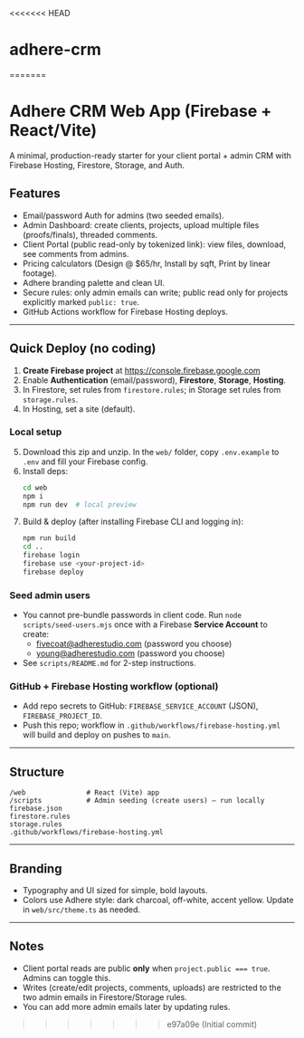 <<<<<<< HEAD
# adhere-crm
=======
# Adhere CRM Web App (Firebase + React/Vite)

A minimal, production-ready starter for your client portal + admin CRM with Firebase Hosting, Firestore, Storage, and Auth.

## Features
- Email/password Auth for admins (two seeded emails).
- Admin Dashboard: create clients, projects, upload multiple files (proofs/finals), threaded comments.
- Client Portal (public read-only by tokenized link): view files, download, see comments from admins.
- Pricing calculators (Design @ $65/hr, Install by sqft, Print by linear footage).
- Adhere branding palette and clean UI.
- Secure rules: only admin emails can write; public read only for projects explicitly marked `public: true`.
- GitHub Actions workflow for Firebase Hosting deploys.

---

## Quick Deploy (no coding)
1. **Create Firebase project** at https://console.firebase.google.com
2. Enable **Authentication** (email/password), **Firestore**, **Storage**, **Hosting**.
3. In Firestore, set rules from `firestore.rules`; in Storage set rules from `storage.rules`.
4. In Hosting, set a site (default).

### Local setup
5. Download this zip and unzip. In the `web/` folder, copy `.env.example` to `.env` and fill your Firebase config.
6. Install deps:
   ```bash
   cd web
   npm i
   npm run dev  # local preview
   ```
7. Build & deploy (after installing Firebase CLI and logging in):
   ```bash
   npm run build
   cd ..
   firebase login
   firebase use <your-project-id>
   firebase deploy
   ```

### Seed admin users
- You cannot pre-bundle passwords in client code. Run `node scripts/seed-users.mjs` once with a Firebase **Service Account** to create:
  - fivecoat@adherestudio.com  (password you choose)
  - young@adherestudio.com     (password you choose)
- See `scripts/README.md` for 2-step instructions.

### GitHub + Firebase Hosting workflow (optional)
- Add repo secrets to GitHub: `FIREBASE_SERVICE_ACCOUNT` (JSON), `FIREBASE_PROJECT_ID`.
- Push this repo; workflow in `.github/workflows/firebase-hosting.yml` will build and deploy on pushes to `main`.

---

## Structure
```
/web               # React (Vite) app
/scripts           # Admin seeding (create users) – run locally
firebase.json
firestore.rules
storage.rules
.github/workflows/firebase-hosting.yml
```

---

## Branding
- Typography and UI sized for simple, bold layouts.
- Colors use Adhere style: dark charcoal, off-white, accent yellow.
  Update in `web/src/theme.ts` as needed.

---

## Notes
- Client portal reads are public **only** when `project.public === true`. Admins can toggle this.
- Writes (create/edit projects, comments, uploads) are restricted to the two admin emails in Firestore/Storage rules.
- You can add more admin emails later by updating rules.
>>>>>>> e97a09e (Initial commit)
